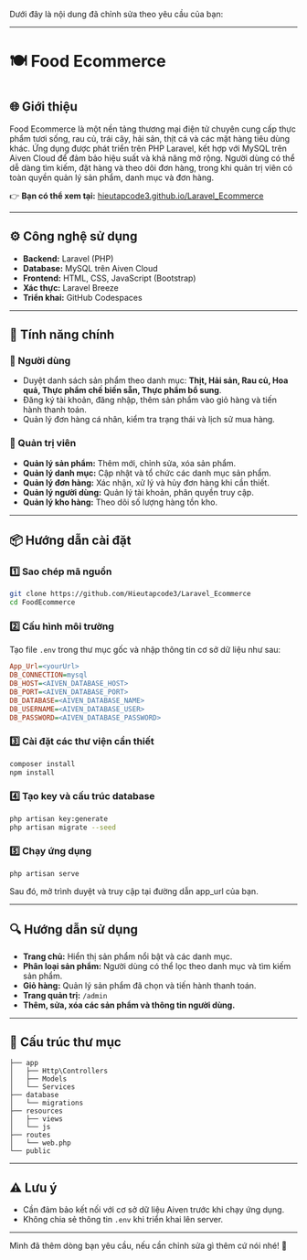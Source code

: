 Dưới đây là nội dung đã chỉnh sửa theo yêu cầu của bạn:  

---

# 🍽️ Food Ecommerce  
# 
## 🌐 Giới thiệu  
Food Ecommerce là một nền tảng thương mại điện tử chuyên cung cấp thực phẩm tươi sống, rau củ, trái cây, hải sản, thịt cá và các mặt hàng tiêu dùng khác. Ứng dụng được phát triển trên PHP Laravel, kết hợp với MySQL trên Aiven Cloud để đảm bảo hiệu suất và khả năng mở rộng. Người dùng có thể dễ dàng tìm kiếm, đặt hàng và theo dõi đơn hàng, trong khi quản trị viên có toàn quyền quản lý sản phẩm, danh mục và đơn hàng.  

👉 **Bạn có thể xem tại:** [hieutapcode3.github.io/Laravel_Ecommerce](https://hieutapcode3.github.io/Laravel_Ecommerce/)  

---

## ⚙️ Công nghệ sử dụng  
- **Backend:** Laravel (PHP)  
- **Database:** MySQL trên Aiven Cloud  
- **Frontend:** HTML, CSS, JavaScript (Bootstrap)  
- **Xác thực:** Laravel Breeze  
- **Triển khai:** GitHub Codespaces  

---

## 🚀 Tính năng chính  

### 🛒 Người dùng  
- Duyệt danh sách sản phẩm theo danh mục: **Thịt, Hải sản, Rau củ, Hoa quả, Thực phẩm chế biến sẵn, Thực phẩm bổ sung**.  
- Đăng ký tài khoản, đăng nhập, thêm sản phẩm vào giỏ hàng và tiến hành thanh toán.  
- Quản lý đơn hàng cá nhân, kiểm tra trạng thái và lịch sử mua hàng.  

### 🔧 Quản trị viên  
- **Quản lý sản phẩm:** Thêm mới, chỉnh sửa, xóa sản phẩm.  
- **Quản lý danh mục:** Cập nhật và tổ chức các danh mục sản phẩm.  
- **Quản lý đơn hàng:** Xác nhận, xử lý và hủy đơn hàng khi cần thiết.  
- **Quản lý người dùng:** Quản lý tài khoản, phân quyền truy cập.  
- **Quản lý kho hàng:** Theo dõi số lượng hàng tồn kho.  

---

## 📦 Hướng dẫn cài đặt  

### 1️⃣ **Sao chép mã nguồn**  
```sh  
git clone https://github.com/Hieutapcode3/Laravel_Ecommerce  
cd FoodEcommerce  
```

### 2️⃣ **Cấu hình môi trường**  
Tạo file `.env` trong thư mục gốc và nhập thông tin cơ sở dữ liệu như sau:  
```ini  
App_Url=<yourUrl>
DB_CONNECTION=mysql  
DB_HOST=<AIVEN_DATABASE_HOST>  
DB_PORT=<AIVEN_DATABASE_PORT>  
DB_DATABASE=<AIVEN_DATABASE_NAME>  
DB_USERNAME=<AIVEN_DATABASE_USER>  
DB_PASSWORD=<AIVEN_DATABASE_PASSWORD>  
```

### 3️⃣ **Cài đặt các thư viện cần thiết**  
```sh  
composer install  
npm install  
```

### 4️⃣ **Tạo key và cấu trúc database**  
```sh  
php artisan key:generate  
php artisan migrate --seed  
```

### 5️⃣ **Chạy ứng dụng**  
```sh  
php artisan serve  
```
Sau đó, mở trình duyệt và truy cập tại đường dẫn app_url của bạn.

---

## 🔍 Hướng dẫn sử dụng  
- **Trang chủ:** Hiển thị sản phẩm nổi bật và các danh mục.  
- **Phân loại sản phẩm:** Người dùng có thể lọc theo danh mục và tìm kiếm sản phẩm.  
- **Giỏ hàng:** Quản lý sản phẩm đã chọn và tiến hành thanh toán.  
- **Trang quản trị:** `/admin`  
- **Thêm, sửa, xóa các sản phẩm và thông tin người dùng.**  

---

## 📂 Cấu trúc thư mục  
```
├── app
│   ├── Http\Controllers
│   ├── Models
│   └── Services
├── database
│   └── migrations
├── resources
│   ├── views
│   └── js
├── routes
│   └── web.php
└── public
```

---

## ⚠️ Lưu ý  
- Cần đảm bảo kết nối với cơ sở dữ liệu Aiven trước khi chạy ứng dụng.  
- Không chia sẻ thông tin `.env` khi triển khai lên server.  

---

Mình đã thêm dòng bạn yêu cầu, nếu cần chỉnh sửa gì thêm cứ nói nhé! 🚀
